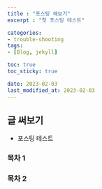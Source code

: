 ```yaml
---
title : "포스팅 해보기"
excerpt : "첫 포스팅 테스트"

categories:
- trouble-shooting
tags:
- [Blog, jekyll]

toc: true
toc_sticky: true

date: 2023-02-03
last_modified_at: 2023-02-03
---
```

## 글 써보기
+ 포스팅 테스트
### 목차 1
### 목차 2
